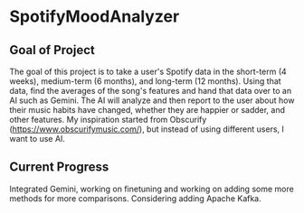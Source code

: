 # SpotifyMoodAnalyzer

## Goal of Project
The goal of this project is to take a user's Spotify data in the short-term (4 weeks), medium-term (6 months), and long-term (12 months). Using that data, find the averages of the song's features and hand that data over to an AI such as Gemini. The AI will analyze and then report to the user about how their music habits have changed, whether they are happier or sadder, and other features. My inspiration started from Obscurify (https://www.obscurifymusic.com/), but instead of using different users, I want to use AI.

## Current Progress
Integrated Gemini, working on finetuning and working on adding some more methods for more comparisons. Considering adding Apache Kafka. 
